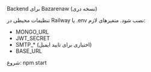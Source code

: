 Backend برای Bazarenaw (نسخه دری)

تنظیمات محیطی در Railway یا .env نصب شود. متغیرهای لازم:
- MONGO_URL
- JWT_SECRET
- SMTP_* (اختیاری برای تایید ایمیل)
- BASE_URL

شروع: npm start
